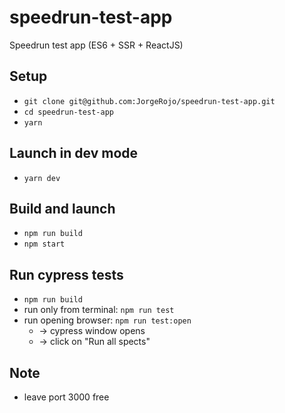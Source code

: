 # speedrun-test-app
Speedrun test app (ES6 + SSR + ReactJS)


## Setup 

- `git clone git@github.com:JorgeRojo/speedrun-test-app.git`
- `cd speedrun-test-app`
- `yarn`

## Launch in dev mode

- `yarn dev`

## Build and launch

- `npm run build`
- `npm start`

## Run cypress tests

- `npm run build`
- run only from terminal: `npm run test`
- run opening browser: `npm run test:open` 
  - -> cypress window opens
  - -> click on "Run all spects"

## Note

- leave port 3000 free

